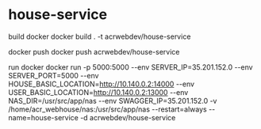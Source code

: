 # house-service

build docker
docker build . -t acrwebdev/house-service

docker push
docker push acrwebdev/house-service

run docker
docker run -p 5000:5000 --env SERVER_IP=35.201.152.0 --env SERVER_PORT=5000 --env HOUSE_BASIC_LOCATION=http://10.140.0.2:14000 --env USER_BASIC_LOCATION=http://10.140.0.2:13000 --env NAS_DIR=/usr/src/app/nas --env SWAGGER_IP=35.201.152.0 -v /home/acr_webhouse/nas:/usr/src/app/nas --restart=always --name=house-service -d acrwebdev/house-service
